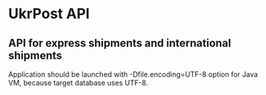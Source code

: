 # UkrPost API
## API for express shipments and international shipments

Application should be launched with -Dfile.encoding=UTF-8 option for Java VM, because target database uses UTF-8.